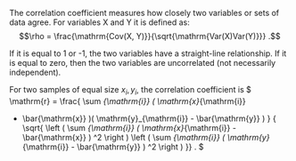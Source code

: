 The correlation coefficient measures how closely two variables or sets
of data agree. For variables X and Y it is defined as:
$$\rho = \frac{\mathrm{Cov(X, Y)}}{\sqrt{\mathrm{Var(X)Var(Y)}}} .$$

If it is equal to 1 or -1, the two variables have a straight-line
relationship. If it is equal to zero, then the two variables are
uncorrelated (not necessarily independent).

For two samples of equal size $x_{i}, y_{i},$ the correlation
coefficient is
$ \mathrm{r} = \frac{ \sum _{\mathrm{i}} ( \mathrm{x}_{\mathrm{i}}
- \bar{\mathrm{x}} )( \mathrm{y}_{\mathrm{i}} - \bar{\mathrm{y}} ) }
{ \sqrt{ \left ( \sum _{\mathrm{i}} ( \mathrm{x}_{\mathrm{i}} - \bar{\mathrm{x}} ) ^2
\right ) \left ( \sum _{\mathrm{i}} ( \mathrm{y}_{\mathrm{i}} - \bar{\mathrm{y}} ) ^2
\right ) }} . $
